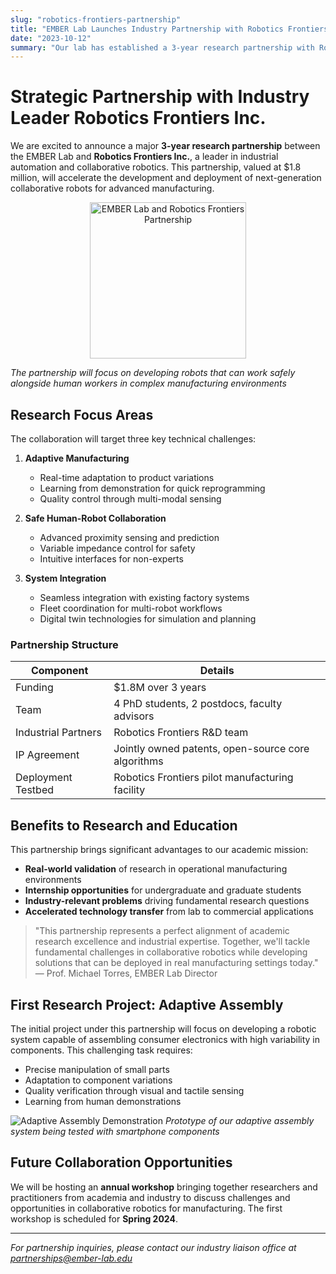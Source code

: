 ```yaml
---
slug: "robotics-frontiers-partnership"
title: "EMBER Lab Launches Industry Partnership with Robotics Frontiers Inc."
date: "2023-10-12"
summary: "Our lab has established a 3-year research partnership with Robotics Frontiers Inc. to develop next-generation collaborative robots for manufacturing."
---
```


# Strategic Partnership with Industry Leader Robotics Frontiers Inc.

We are excited to announce a major **3-year research partnership** between the EMBER Lab and **Robotics Frontiers Inc.**, a leader in industrial automation and collaborative robotics. This partnership, valued at $1.8 million, will accelerate the development and deployment of next-generation collaborative robots for advanced manufacturing.

<p align="center">
  <img src="/ember-lab/images/news/berkeley-logo.png" alt="EMBER Lab and Robotics Frontiers Partnership" width="250" style="height:auto;">
</p>

*The partnership will focus on developing robots that can work safely alongside human workers in complex manufacturing environments*

## Research Focus Areas

The collaboration will target three key technical challenges:

1. **Adaptive Manufacturing**
   - Real-time adaptation to product variations
   - Learning from demonstration for quick reprogramming
   - Quality control through multi-modal sensing

2. **Safe Human-Robot Collaboration**
   - Advanced proximity sensing and prediction
   - Variable impedance control for safety
   - Intuitive interfaces for non-experts

3. **System Integration**
   - Seamless integration with existing factory systems
   - Fleet coordination for multi-robot workflows
   - Digital twin technologies for simulation and planning

### Partnership Structure

| Component | Details |
|-----------|---------|
| Funding | $1.8M over 3 years |
| Team | 4 PhD students, 2 postdocs, faculty advisors |
| Industrial Partners | Robotics Frontiers R&D team |
| IP Agreement | Jointly owned patents, open-source core algorithms |
| Deployment Testbed | Robotics Frontiers pilot manufacturing facility |

## Benefits to Research and Education

This partnership brings significant advantages to our academic mission:

- **Real-world validation** of research in operational manufacturing environments
- **Internship opportunities** for undergraduate and graduate students
- **Industry-relevant problems** driving fundamental research questions
- **Accelerated technology transfer** from lab to commercial applications

> "This partnership represents a perfect alignment of academic research excellence and industrial expertise. Together, we'll tackle fundamental challenges in collaborative robotics while developing solutions that can be deployed in real manufacturing settings today." — Prof. Michael Torres, EMBER Lab Director

## First Research Project: Adaptive Assembly

The initial project under this partnership will focus on developing a robotic system capable of assembling consumer electronics with high variability in components. This challenging task requires:

* Precise manipulation of small parts
* Adaptation to component variations
* Quality verification through visual and tactile sensing
* Learning from human demonstrations

![Adaptive Assembly Demonstration](/ember-lab/images/news/berkeley-logo.png)
*Prototype of our adaptive assembly system being tested with smartphone components*

## Future Collaboration Opportunities

We will be hosting an **annual workshop** bringing together researchers and practitioners from academia and industry to discuss challenges and opportunities in collaborative robotics for manufacturing. The first workshop is scheduled for **Spring 2024**.

---

*For partnership inquiries, please contact our industry liaison office at partnerships@ember-lab.edu*
